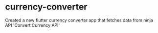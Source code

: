 # currency-converter

Created a new flutter currency converter app that fetches data from ninja API 'Convert Currency API'
